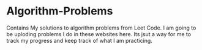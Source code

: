# Algorithm-Problems
Contains My solutions to algorithm problems from Leet Code.
I am going to be uploding problems I do in these websites here. Its jsut a way for me to track my progress and keep track of what I am practicing.
